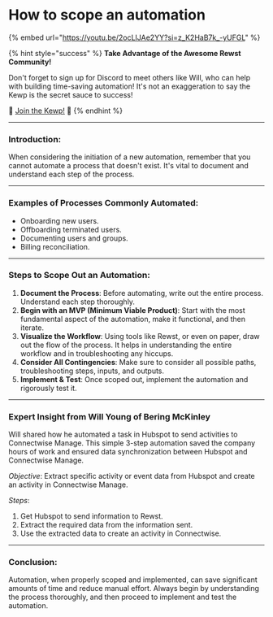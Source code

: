 # How to scope an automation

{% embed url="https://youtu.be/2ocLIJAe2YY?si=z_K2HaB7k_-yUFGL" %}

{% hint style="success" %}
**Take Advantage of the Awesome Rewst Community!**

Don't forget to sign up for Discord to meet others like Will, who can help with building time-saving automation! It's not an exaggeration to say the Kewp is the secret sauce to success!

💪 [Join the Kewp!](https://discord.com/invite/rewst) 🐓
{% endhint %}

***

### **Introduction:**

When considering the initiation of a new automation, remember that you cannot automate a process that doesn't exist. It's vital to document and understand each step of the process.

***

### **Examples of Processes Commonly Automated:**

* Onboarding new users.
* Offboarding terminated users.
* Documenting users and groups.
* Billing reconciliation.

***

### **Steps to Scope Out an Automation:**

1. **Document the Process**: Before automating, write out the entire process. Understand each step thoroughly.
2. **Begin with an MVP (Minimum Viable Product)**: Start with the most fundamental aspect of the automation, make it functional, and then iterate.
3. **Visualize the Workflow**: Using tools like Rewst, or even on paper, draw out the flow of the process. It helps in understanding the entire workflow and in troubleshooting any hiccups.
4. **Consider All Contingencies**: Make sure to consider all possible paths, troubleshooting steps, inputs, and outputs.
5. **Implement & Test**: Once scoped out, implement the automation and rigorously test it.

***

### Expert Insight from Will Young of Bering McKinley

Will shared how he automated a task in Hubspot to send activities to Connectwise Manage. This simple 3-step automation saved the company hours of work and ensured data synchronization between Hubspot and Connectwise Manage.

_Objective_: Extract specific activity or event data from Hubspot and create an activity in Connectwise Manage.

_Steps_:

1. Get Hubspot to send information to Rewst.
2. Extract the required data from the information sent.
3. Use the extracted data to create an activity in Connectwise.

***

### **Conclusion**:

Automation, when properly scoped and implemented, can save significant amounts of time and reduce manual effort. Always begin by understanding the process thoroughly, and then proceed to implement and test the automation.
